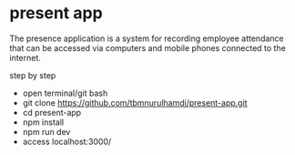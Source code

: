 # present app

The presence application is a system for recording employee attendance that can be accessed via computers and mobile phones connected to the internet.

step by step
- open terminal/git bash
- git clone https://github.com/tbmnurulhamdi/present-app.git
- cd present-app
- npm install
- npm run dev
- access localhost:3000/